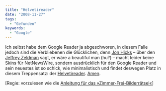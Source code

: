 ```yaml
---
title: "Helvetireader"
date: "2008-11-27"
tags:
  - "Gefunden"
keywords:
  - "Google"
---
```


Ich selbst habe dem Google Reader ja abgeschworen, in diesem Falle jedoch sind die Verbliebenen die Glücklichen, denn [Jon Hicks](http://hicksdesign.co.uk/journal/heres-helvetireader) – über den [Jeffrey Zeldman](http://www.zeldman.com/) sagt, er wäre a beautiful man (hu?) – macht leider keine Skins für NetNewsWire, sondern ausdrücklich für den Google Reader und sein neuestes ist so schick, wie minimalistisch und findet deswegen Platz in diesem Treppensatz: der [Helvetireader](http://helvetireader.com/). [Amen](http://twitter.com/helvetireader).

\[Regie: vorzulesen wie die [Anleitung für das »Zimmer-Frei-Bilderrätsel«](https://de.youtube.com/watch?v=kT34IkiXkNU)\]
